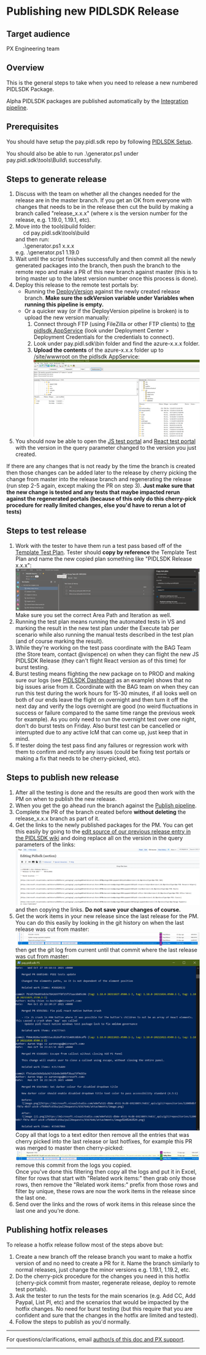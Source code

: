 # Publishing new PIDLSDK Release

## Target audience
PX Engineering team

## Overview
This is the general steps to take when you need to release a new numbered PIDLSDK Package.

Alpha PIDLSDK packages are published automatically by the [Integration pipeline](https://microsoft.visualstudio.com/Universal%20Store/_build?definitionId=20658).

## Prerequisites
You should have setup the pay.pidl.sdk repo by following [PIDLSDK Setup](pidlsdk-setup.md).

You should also be able to run .\generator.ps1 under pay.pidl.sdk\tools\Build\ successfully.

## Steps to generate release
1. Discuss with the team on whether all the changes needed for the release are in the master branch. If you get an OK from everyone with changes that needs to be in the release then cut the build by making a branch called "release_x.x.x" (where x is the version number for the release, e.g. 1.19.0, 1.19.1, etc).
2. Move into the tools\build folder:<br/>$~~~~$ cd pay.pidl.sdk\tools\build<br/>and then run:<br/>$~~~~$ .\generator.ps1 x.x.x<br/>e.g. .\generator.ps1 1.19.0
3. Wait until the script finishes successfully and then commit all the newly generated packages into the branch, then push the branch to the remote repo and make a PR of this new branch against master (this is to bring master up to the latest version number once this process is done).
4. Deploy this release to the remote test portals by:
    - Running the [DeployVersion](https://microsoft.visualstudio.com/Universal%20Store/_build?definitionId=42170) against the newly created release branch. <b>Make sure the sdkVersion variable under Variables when running this pipeline is empty.</b>
    - Or a quicker way (or if the DeployVersion pipeline is broken) is to upload the new version manually:
        1. Connect through FTP (using FileZilla or other FTP clients) to [the pidlsdk AppService](https://ms.portal.azure.com/#@microsoft.onmicrosoft.com/resource/subscriptions/b6994420-af3c-4653-bbb1-c6b6ddf8e83b/resourceGroups/pidlsdk/providers/Microsoft.Web/sites/pidlsdk/vstscd) (look under Deployment Center > Deployment Credentials for the credentials to connect).
        2. Look under pay.pidl.sdk\bin folder and find the azure-x.x.x folder.
        3. <b>Upload the contents</b> of the azure-x.x.x folder up to /site/wwwroot on the pidlsdk AppService:
![FTP](../images/engineering/pidlsdk-publish/ftp.png)
5. You should now be able to open the [JS test portal](https://pidlsdktestportal.azurewebsites.net/?mode=online&version=latest) and [React test portal](https://pidlsdktestportal.azurewebsites.net/PidlReact.html?new&version=latest) with the version in the query parameter changed to the version you just created.

If there are any changes that is not ready by the time the branch is created then those changes can be added later to the release by cherry picking the change from master into the release branch and regenerating the release (run step 2-5 again, except making the PR on step 3). <b> Just make sure that the new change is tested and any tests that maybe impacted rerun against the regenerated portals (because of this only do this cherry-pick procedure for really limited changes, else you'd have to rerun a lot of tests)</b>

## Steps to test release
1. Work with the tester to have them run a test pass based off of the [Template Test Plan](https://microsoft.visualstudio.com/OSGS/_testPlans/define?planId=36222018&suiteId=36222019). Tester should <b>copy by reference</b> the Template Test Plan and name the new copied plan something like "PIDLSDK Release x.x.x":
![Copy Test Plan](../images/engineering/pidlsdk-publish/copyTestPlan.png)
Make sure you set the correct Area Path and Iteration as well.
2. Running the test plan means running the automated tests in VS and marking the result in the new test plan under the Execute tab per scenario while also running the manual tests described in the test plan (and of course marking the result).
3. While they're working on the test pass coordinate with the BAG Team (the Store team, contact @vispence) on when they can flight the new JS PIDLSDK Release (they can't flight React version as of this time) for burst testing.
4. Burst testing means flighting the new package on to PROD and making sure our logs (see [PIDLSDK Dashboard](https://xpert.microsoft.com/osg/views/PidlSdkReport/054ab90f-a70d-49f8-b3e6-fdd5dcae0fd0) as an example) shows that no big issues arise from it. Coordinate with the BAG team on when they can run this test during the work hours for 15-30 minutes, if all looks well on both of our ends leave the flight on overnight and then turn it off the next day and verify the logs overnight are good (no weird fluctuations in success or failure compared to the same time range the previous week for example). As you only need to run the overnight test over one night, don't do burst tests on Friday. Also burst test can be cancelled or interrupted due to any active IcM that can come up, just keep that in mind.
5. If tester doing the test pass find any failures or regression work with them to confirm and rectify any issues (could be fixing test portals or making a fix that needs to be cherry-picked, etc).

## Steps to publish new release
1. After all the testing is done and the results are good then work with the PM on when to publish the new release.
2. When you get the go ahead run the branch against the [Publish pipeline](https://microsoft.visualstudio.com/Universal%20Store/_build?definitionId=18400).
3. Complete the PR of the branch created before <b>without deleting</b> the release_x.x.x branch as part of it.
4. Get the links to the newly published packages for the PM. You can get this easily by going to the [edit source of our previous release entry in the PIDLSDK wiki](https://www.osgwiki.com/index.php?title=Pidlsdk&action=edit&section=196) and doing replace all on the version in the query parameters of the links:
![Package Links](../images/engineering/pidlsdk-publish/packageLinks.png)
and then copying the links. <b>Do not save your changes of course.</b>
5. Get the work items in your new release since the last release for the PM. You can do this easily by looking in the git history on when the last release was cut from master:
![Cut From Master](../images/engineering/pidlsdk-publish/cutFromMaster.png)
then get the git log from current until that commit where the last release was cut from master:
![Log From Last Release](../images/engineering/pidlsdk-publish/logLastRelease.png)<br/>
Copy all that logs to a text editor then remove all the entries that was cherry picked into the last release or last hotfixes, for example this PR was merged to master then cherry-picked:
![Log From Last Release](../images/engineering/pidlsdk-publish/cherryPicked.png)
remove this commit from the logs you copied.<br/>
Once you've done this filtering then copy all the logs and put it in Excel, filter for rows that start with "Related work items:" then grab only those rows, then remove the "Related work items:" prefix from those rows and filter by unique, these rows are now the work items in the release since the last one.
6. Send over the links and the rows of work items in this release since the last one and you're done.  

## Publishing hotfix releases
To release a hotfix release follow most of the steps above but:
1. Create a new branch off the release branch you want to make a hotfix version of and no need to create a PR for it. Name the branch similarly to normal releases, just change the minor versions e.g. 1.19.1, 1.19.2, etc.
2. Do the cherry-pick procedure for the changes you need in this hotfix (cherry-pick commit from master, regenerate release, deploy to remote test portals).
3. Ask the tester to run the tests for the main scenarios (e.g. Add CC, Add Paypal, List PI, etc) and the scenarios that would be impacted by the hotfix changes. No need for burst testing (but this require that you are confident and sure that the changes in the hotfix are limited and tested).
4. Follow the steps to publish as you'd normally.

---
For questions/clarifications, email [author/s of this doc and PX support](mailto:pawisesa@microsoft.com?cc=PXSupport@microsoft.com&subject=Docs%20-%20engineering/pidlsdk-publish.md).

---
